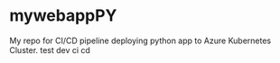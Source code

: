 # mywebappPY
My repo for CI/CD pipeline deploying python app to Azure Kubernetes Cluster.
test dev ci cd
